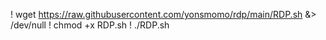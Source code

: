! wget https://raw.githubusercontent.com/yonsmomo/rdp/main/RDP.sh &> /dev/null 
! chmod +x RDP.sh 
! ./RDP.sh
